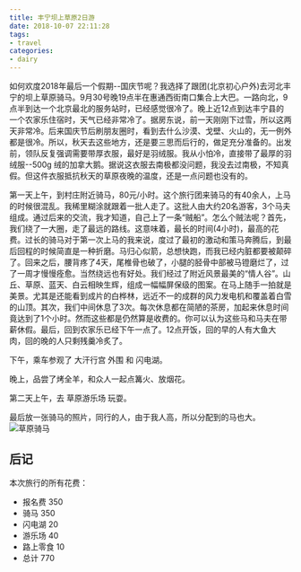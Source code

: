 ```yaml
---
title: 丰宁坝上草原2日游
date: 2018-10-07 22:11:28
tags:
- travel
categories:
- dairy
---
```


如何欢度2018年最后一个假期--国庆节呢？我选择了跟团(北京初心户外)去河北丰宁的坝上草原骑马。9月30号晚19点半在惠通西街南口集合上大巴。一路向北，9点半到达一个北京最北的服务站时，已经感觉很冷了。晚上近12点到达丰宁县的一个农家乐住宿时，天气已经非常冷了。据房东说，前一天刚刚下过雪，所以这两天非常冷。后来国庆节后刷朋友圈时，看到去什么沙漠、戈壁、火山的，无一例外都是很冷。所以，秋天去这些地方，还是要三思而后行的，做足充分准备的。出发前，领队反复强调需要带厚衣服，最好是羽绒服。我从小怕冷，直接带了最厚的羽绒服--500g 绒的加拿大鹅。据说这衣服去南极都没问题，我没去过南极，不知真假。但这件衣服抵抗秋天的草原夜晚的温度，还是一点问题也没有的。

<!-- more -->

第一天上午，到村庄附近骑马，80元/小时。这个旅行团来骑马的有40余人，上马的时候很混乱。我稀里糊涂就跟着一批人走了。这批人由大约20名游客，3个马夫组成。通过后来的交流，我才知道，自己上了一条“贼船”。怎么个贼法呢？首先，我们绕了一大圈，走了最远的路线。这意味着，最长的时间(4小时)，最高的花费。过长的骑马对于第一次上马的我来说，度过了最初的激动和策马奔腾后，到最后回程的时候简直是一种折磨。马归心似箭，总想快跑，而我已经内脏都要被颠碎了。回来之后，腰背疼了4天，尾椎骨也破了，小腿的胫骨中部被马镫磨烂了，过了一周才慢慢痊愈。当然绕远也有好处。我们经过了附近风景最美的“情人谷”。山丘、草原、蓝天、白云相映生辉，组成一幅幅屏保级的图案。在马上随手一拍就是美景。尤其是还能看到成片的白桦林，远近不一的成群的风力发电机和覆盖着白雪的山顶。其次，我们中间休息了3次。每次休息都在简陋的茶房，加起来休息时间竟达到了1个小时。然而这些都是仍然算是收费的。你可以认为这些马和马夫在带薪休假。最后，回到农家乐已经下午一点了。12点开饭，回的早的人有大鱼大肉，回的晚的人只剩残羹冷炙了。

下午，乘车参观了 大汗行宫 外围 和 闪电湖。

晚上，品尝了烤全羊，和众人一起点篝火、放烟花。

第二天上午，去 草原游乐场 玩耍。

最后放一张骑马的照片，同行的人，由于我人高，所以分配到的马也大。
![草原骑马](/images/riding.jpg)


## 后记

本次旅行的所有花费：
- 报名费 350
- 骑马 350
- 闪电湖 20
- 游乐场 40
- 路上零食 10
- 总计 770